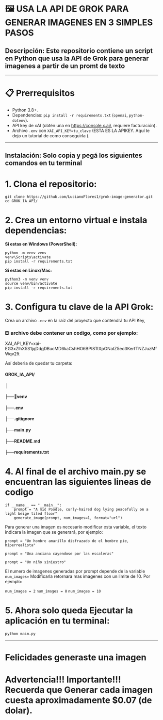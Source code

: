 # 🖼️ **USA LA API DE GROK PARA GENERAR IMAGENES EN 3 SIMPLES PASOS**

## Descripción: Este repositorio contiene un script en Python que usa la API de Grok para generar imagenes a partir de un promt de texto

---

# 📋 Prerrequisitos
- Python 3.8+.
- Dependencias: `pip install -r requirements.txt` (`openai`, `python-dotenv`).
- API key de xAI (obtén una en https://console.x.ai/, requiere facturación).
- Archivo `.env` con `XAI_API_KEY=tu_clave` (ESTA ES LA APIKEY. Aquí te dejo un tutorial de como conseguirla ).

---

## Instalación: Solo copia y pegá los siguientes comandos en tu terminal
# 1. Clona el repositorio:
```
git clone https://github.com/LucianoFlores1/grok-image-generator.git
cd GROK_IA_API/
```

# 2. Crea un entorno virtual e instala dependencias:

**Si estas en Windows (PowerShell):**
```
python -m venv venv
venv\Scripts\activate
pip install -r requirements.txt
```

**Si estas en Linux/Mac:**
```
python3 -m venv venv
source venv/bin/activate
pip install -r requirements.txt
```

# 3. Configura tu clave de la API Grok:
Crea un archivo `.env` en la raíz del proyecto que contendrá tu API Key, 
### El archivo debe contener un codigo, como por ejemplo: 
XAI_API_KEY=xai-EG3xZlhX5S1jqDdgDBucMD6kaCshHO6BPI8TtXpONatZ5eo3KerfTNZJuzMfWqv2ft

Así deberia de quedar tu carpeta:
#### GROK_IA_API/
#### │
#### ├──📁venv
#### ├──.env
#### ├──.gitignore
#### ├──main.py
#### ├──README.md
#### ├──requirements.txt

# 4. Al final de el archivo main.py se encuentran las siguientes lineas de codigo

```
if __name__ == "__main__":
    prompt = "A mid Poodle, curly-haired dog lying peacefully on a light beige tiled floor"
    generate_image(prompt, num_images=1, format="url")
```

Para generar una imagen es necesario modificar esta variable, el texto indicara la imagen que se generará, 
por ejemplo:

`prompt = "Un hombre amarillo disfrazado de el hombre pie, hiperrealista"`

`prompt = "Una anciana cayendose por las escaleras"`

`prompt = "Un niño siniestro"`

El numero de imagenes generadas por prompt depende de la variable `num_images=` 
Modificarla retornara mas imagenes con un limite de 10. Por ejemplo:

`num_images = 2` `num_images = 8` `num_images = 10` 


# 5. Ahora solo queda Ejecutar la aplicación en tu terminal:
```python main.py```

---
# Felicidades generaste una imagen
# Advertencia!!! Importante!!! Recuerda que Generar cada imagen cuesta aproximadamente $0.07 (de dolar).







